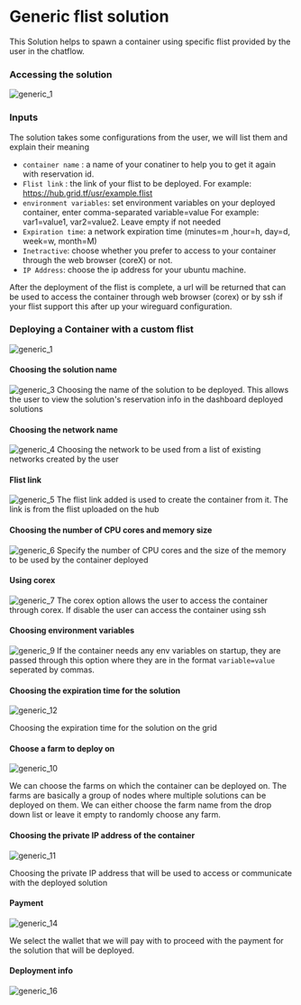 # Generic flist solution

This Solution helps to spawn a container using specific flist provided by the user in the chatflow.

### Accessing the solution


![generic_1](././img/generic_1.png)



### Inputs

The solution takes some configurations from the user, we will list them and explain their meaning

- `container name` : a name of your conatiner to help you to get it again with reservation id.
- `Flist link` : the link of your flist to be deployed. For example: https://hub.grid.tf/usr/example.flist
- `environment variables`: set environment variables on your deployed container, enter comma-separated variable=value For example: var1=value1, var2=value2. Leave empty if not needed
- `Expiration time`: a network expiration time (minutes=m ,hour=h, day=d, week=w, month=M)
- `Inetractive`: choose whether you prefer to access to your container through the web browser (coreX) or not.
- `IP Address`: choose the ip address for your ubuntu machine.



After the deployment of the flist is complete, a url will be returned that can be used to access the container through web browser (corex) or by ssh if your flist support this after up your wireguard configuration.

### Deploying a Container with a custom flist

![generic_1](././img/generic_1.png)


#### Choosing the solution name

![generic_3](./img/generic_3.png)
Choosing the name of the solution to be deployed. This allows the user to view the solution's reservation info in the dashboard deployed solutions


#### Choosing the network name

![generic_4](./img/generic_4.png)
Choosing the network to be used from a list of existing networks created by the user

#### Flist link

![generic_5](./img/generic_5.png)
The flist link added is used to create the container from it. The link is from the flist uploaded on the hub

#### Choosing the number of CPU cores and memory size

![generic_6](./img/generic_6.png)
Specify the number of CPU cores and the size of the memory to be used by the container deployed

#### Using corex
![generic_7](./img/generic_7.png)
The corex option allows the user to access the container through corex. If disable the user can access the container using ssh


#### Choosing environment variables
![generic_9](./img/generic_9.png)
If the container needs any env variables on startup, they are passed through this option where they are in the format `variable=value` seperated by commas.

#### Choosing the expiration time for the solution
![generic_12](./img/generic_12.png)


Choosing the expiration time for the solution on the grid

#### Choose a farm to deploy on

![generic_10](./img/generic_10.png)

We can choose the farms on which the container can be deployed on. The farms are basically a group of nodes where multiple solutions can be deployed on them. We can either choose the farm name from the drop down list or leave it empty to randomly choose any farm.

#### Choosing the private IP address of the container

![generic_11](./img/generic_11.png)

Choosing the private IP address that will be used to access or communicate with the deployed solution





#### Payment

![generic_14](./img/generic_14.png)

We select the wallet that we will pay with to proceed with the payment for the solution that will be deployed.

#### Deployment info
![generic_16](./img/generic_16.png)